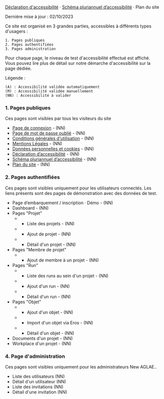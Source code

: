 [Déclaration d'accessibilité](/accessibility/declaration/) · [Schéma pluriannuel d’accessibilité](/accessibility/multiyear-schema/) · Plan du site

Dernière mise à jour : 02/10/2023

Ce site est organisé en 3 grandes parties, accessibles à différents types d'usagers :

    1. Pages publiques
    2. Pages authentifiées
    3. Pages administration

Pour chaque page, le niveau de test d'accessibilité effectué est affiché. Vous pouvez lire plus de détail sur notre démarche d'accessibilité sur la page dédiée.

Légende :

    (A) : Accessibilité validée automatiquement
    (M) : Accessibilité validée manuellement
    (NN) : Accessibilité à valider

### 1. Pages publiques

Ces pages sont visibles par tous les visiteurs du site

- [Page de connexion](/) - (NN)
- [Page de mot de passe oublié](/password_reset/) - (NN)
- [Conditions générales d'utilisation](/cgu/) - (NN)
- [Mentions Légales](/legal-notice/) - (NN)
- [Données personnelles et cookies](/personal-data/) - (NN)
- [Déclaration d’accessibilité](/accessibility/declaration/) - (NN)
- [Schéma pluriannuel d’accessibilité](/accessibility/multiyear-schema/) - (NN)
- [Plan du site](/accessibility/site-map/) - (NN)

### 2. Pages authentifiées

Ces pages sont visibles uniquement pour les utilisateurs connectés. Les liens présents sont des pages de démonstration avec des données de test.

- Page d’embarquement / inscription · Démo - (NN)
- Dashboard - (NN)
- Pages "Projet"
  - - Liste des projets - (NN)
  - - Ajout de projet - (NN)
  - - Détail d'un projet - (NN)
- Pages "Membre de projet"
  - - Ajout de membre à un projet - (NN)
- Pages "Run"
  - - Liste des runs au sein d'un projet - (NN)
  - - Ajout d'un run - (NN)
  - - Détail d'un run - (NN)
- Pages "Objet"
  - - Ajout d'un objet - (NN)
  - - Import d'un objet via Eros - (NN)
  - - Détail d'un objet - (NN)
- Documents d'un projet - (NN)
- Workplace d'un projet - (NN)

### 4. Page d'administration

Ces pages sont visibles uniquement pour les administrateurs New AGLAE..

- Liste des utilisateurs (NN)
- Détail d'un utilisateur (NN)
- Liste des invitations (NN)
- Détail d'une invitation (NN)
